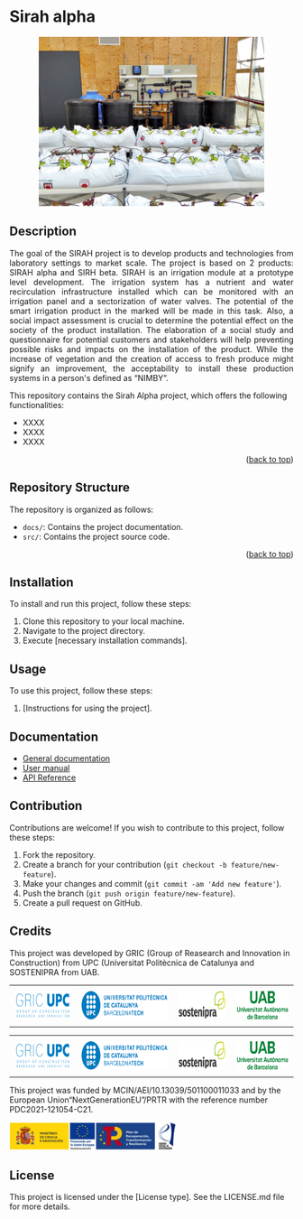 # Sirah alpha
<p align="center">
  <img src="images/enciams_recir_2.jpg" alt="Sirah" style="width: 400px; height: 300px;">
</p>

## Description
<p style="text-align: justify;">
The goal of the SIRAH project is to develop products and technologies from laboratory settings to market scale.
The project is based on 2 products: SIRAH alpha and SIRH beta.
SIRAH is an irrigation module at a prototype level development. The irrigation system has a nutrient and water
recirculation infrastructure installed which can be monitored with an irrigation panel and a sectorization of
water valves.
The potential of the smart irrigation product in the marked will be made in this task. Also, a social impact
assessment is crucial to determine the potential effect on the society of the product installation. The
elaboration of a social study and questionnaire for potential customers and stakeholders will help preventing
possible risks and impacts on the installation of the product. While the increase of vegetation and the creation
of access to fresh produce might signify an improvement, the acceptability to install these production systems
in a person's defined as “NIMBY”.
</p>

This repository contains the Sirah Alpha project, which offers the following functionalities:
- XXXX
- XXXX
- XXXX

<p align="right">(<a href="#readme-top">back to top</a>)</p>


## Repository Structure
The repository is organized as follows:
- `docs/`: Contains the project documentation.
- `src/`: Contains the project source code.
<p align="right">(<a href="#readme-top">back to top</a>)</p>


## Installation
To install and run this project, follow these steps:
1. Clone this repository to your local machine.
2. Navigate to the project directory.
3. Execute [necessary installation commands].

## Usage
To use this project, follow these steps:
1. [Instructions for using the project].

## Documentation
- [General documentation](docs/general.md)
- [User manual](docs/user_manual.md)
- [API Reference](docs/api_reference.md)

## Contribution
Contributions are welcome! If you wish to contribute to this project, follow these steps:
1. Fork the repository.
2. Create a branch for your contribution (`git checkout -b feature/new-feature`).
3. Make your changes and commit (`git commit -am 'Add new feature'`).
4. Push the branch (`git push origin feature/new-feature`).
5. Create a pull request on GitHub.

## Credits
This project was developed by GRIC (Group of Reasearch and Innovation in Construction) from UPC (Universitat Politècnica de Catalunya and SOSTENIPRA from UAB.


<table style="width:100%; border-collapse: collapse;">
  <tr>
    <td align="center" style="padding: 10px";><img src="images/GRIC.png" alt="GRIC" style="width: auto; height: 50px;"></td>
    <td align="center" style="padding: 10px";><img src="images/UPC.png" alt="UPC" style="width: auto; height: 50px;"></td>
    <td align="center" style="padding: 10px";><img src="images/SOSTENIPRA.png" alt="SOSTENIPRA" style="width: auto; height: 50px;"></td>
    <td align="center" style="padding: 10px";><img src="images/UAB.png" alt="UAB" style="width: auto; height: 50px;"></td>
  </tr>
</table>

<table style="width:100%; border-spacing: 20px;">
  <tr>
    <td align="center" style="padding: 10px; border: 0;"><img src="images/GRIC.png" alt="GRIC" style="width: auto; height: 50px;"></td>
    <td align="center" style="padding: 10px; border: 0;"><img src="images/UPC.png" alt="UPC" style="width: auto; height: 50px;"></td>
    <td align="center" style="padding: 10px; border: 0;"><img src="images/SOSTENIPRA.png" alt="SOSTENIPRA" style="width: auto; height: 50px;"></td>
    <td align="center" style="padding: 10px; border: 0;"><img src="images/UAB.png" alt="UAB" style="width: auto; height: 50px;"></td>
  </tr>
</table>

This project was funded by MCIN/AEI/10.13039/501100011033 and by the European Union“NextGenerationEU”/PRTR with the reference number PDC2021-121054-C21.

<img src="images/funding_sirah.jpg" alt="Funding" style="width: auto; height: 50px;">

## License
This project is licensed under the [License type]. See the LICENSE.md file for more details.
